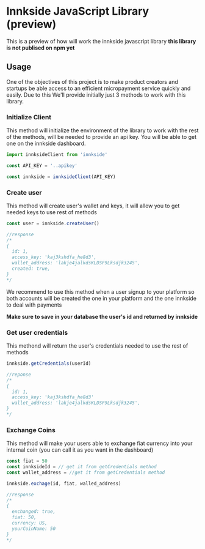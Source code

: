 # Innkside JavaScript Library (preview)

This is a preview of how will work the innkside javascript library **this library is not publised on npm yet**

## Usage
One of the objectives of this project is to make product creators and startups be able access to an efficient micropayment service quickly and easily.
Due to this We'll provide initially just 3 methods to work with this library.

### Initialize Client
This method will initialize the environment of the library to work with the rest of the methods, will be needed to provide an api key. You will be able to get one on the innkside dashboard.

```js
import innksideClient from 'innkside'

const API_KEY = '..apikey'

const innkside = innksideClient(API_KEY)
```


### Create user
This method will create user's wallet and keys, it will allow you to get needed keys to use rest of methods
```js
const user = innkside.createUser()

//response
/*
{
  id: 1,
  access_key: 'kaj3kshdfa_he8d3',
  wallet_address: 'lakje4jalkdsKLDSF9Lksdjk3245',
  created: true,
}
*/
```
We recommend to use this method when a user signup to your platform so both accounts will be created the one in your platform and the one innkside to deal with payments

**Make sure to save in your database the user's id and returned by innkside**



### Get user credentials
This methond will return the user's credentials needed to use the rest of methods

```js 
innkside.getCredentials(userId)

//reponse
/*
{
  id: 1,
  access_key: 'kaj3kshdfa_he8d3'
  wallet_address: 'lakje4jalkdsKLDSF9Lksdjk3245',
}
*/
```


### Exchange Coins
This method will make your users able to exchange fiat currency into your internal coin (you can call it as you want in the dashboard)

```js
const fiat = 50
const innksideId = // get it from getCredentials method
const wallet_address = //get it from getCredentials method

innkside.exchage(id, fiat, walled_address)

//response
/*
{
  exchanged: true,
  fiat: 50,
  currency: US,
  yourCoinName: 50
}
*/
```
